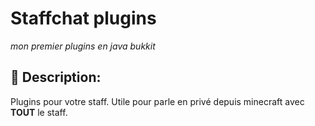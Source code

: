 #  __Staffchat plugins__
_mon premier plugins en java bukkit_

## 📖 Description:
Plugins pour votre staff.
Utile pour parle en privé depuis minecraft avec **TOUT** le staff.
